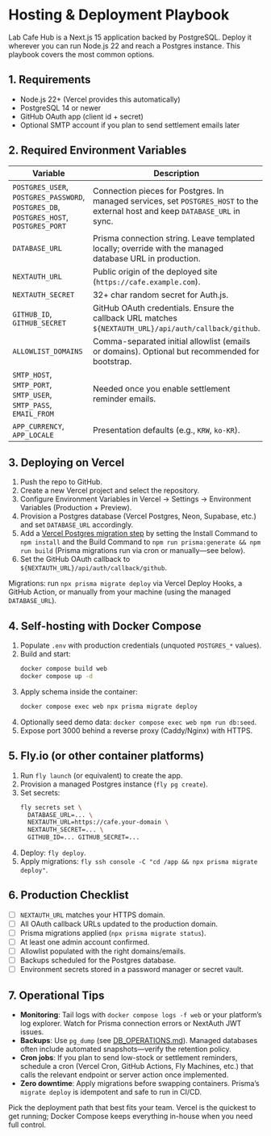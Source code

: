 # Hosting & Deployment Playbook

Lab Cafe Hub is a Next.js 15 application backed by PostgreSQL. Deploy it wherever you can run Node.js 22 and reach a Postgres instance. This playbook covers the most common options.

## 1. Requirements

- Node.js 22+ (Vercel provides this automatically)
- PostgreSQL 14 or newer
- GitHub OAuth app (client id + secret)
- Optional SMTP account if you plan to send settlement emails later

## 2. Required Environment Variables

| Variable | Description |
| --- | --- |
| `POSTGRES_USER`, `POSTGRES_PASSWORD`, `POSTGRES_DB`, `POSTGRES_HOST`, `POSTGRES_PORT` | Connection pieces for Postgres. In managed services, set `POSTGRES_HOST` to the external host and keep `DATABASE_URL` in sync. |
| `DATABASE_URL` | Prisma connection string. Leave templated locally; override with the managed database URL in production. |
| `NEXTAUTH_URL` | Public origin of the deployed site (`https://cafe.example.com`). |
| `NEXTAUTH_SECRET` | 32+ char random secret for Auth.js. |
| `GITHUB_ID`, `GITHUB_SECRET` | GitHub OAuth credentials. Ensure the callback URL matches `${NEXTAUTH_URL}/api/auth/callback/github`. |
| `ALLOWLIST_DOMAINS` | Comma-separated initial allowlist (emails or domains). Optional but recommended for bootstrap. |
| `SMTP_HOST`, `SMTP_PORT`, `SMTP_USER`, `SMTP_PASS`, `EMAIL_FROM` | Needed once you enable settlement reminder emails. |
| `APP_CURRENCY`, `APP_LOCALE` | Presentation defaults (e.g., `KRW`, `ko-KR`). |

## 3. Deploying on Vercel

1. Push the repo to GitHub.
2. Create a new Vercel project and select the repository.
3. Configure Environment Variables in Vercel → Settings → Environment Variables (Production + Preview).
4. Provision a Postgres database (Vercel Postgres, Neon, Supabase, etc.) and set `DATABASE_URL` accordingly.
5. Add a [Vercel Postgres migration step](https://vercel.com/docs/storage/sql/prisma#step-4:-configure-prisma) by setting the Install Command to `npm install` and the Build Command to `npm run prisma:generate && npm run build` (Prisma migrations run via cron or manually—see below).
6. Set the GitHub OAuth callback to `${NEXTAUTH_URL}/api/auth/callback/github`.

Migrations: run `npx prisma migrate deploy` via Vercel Deploy Hooks, a GitHub Action, or manually from your machine (using the managed `DATABASE_URL`).

## 4. Self-hosting with Docker Compose

1. Populate `.env` with production credentials (unquoted `POSTGRES_*` values).
2. Build and start:
   ```bash
   docker compose build web
   docker compose up -d
   ```
3. Apply schema inside the container:
   ```bash
   docker compose exec web npx prisma migrate deploy
   ```
4. Optionally seed demo data: `docker compose exec web npm run db:seed`.
5. Expose port 3000 behind a reverse proxy (Caddy/Nginx) with HTTPS.

## 5. Fly.io (or other container platforms)

1. Run `fly launch` (or equivalent) to create the app.
2. Provision a managed Postgres instance (`fly pg create`).
3. Set secrets:
   ```bash
   fly secrets set \
     DATABASE_URL=... \
     NEXTAUTH_URL=https://cafe.your-domain \
     NEXTAUTH_SECRET=... \
     GITHUB_ID=... GITHUB_SECRET=...
   ```
4. Deploy: `fly deploy`.
5. Apply migrations: `fly ssh console -C "cd /app && npx prisma migrate deploy"`.

## 6. Production Checklist

- [ ] `NEXTAUTH_URL` matches your HTTPS domain.
- [ ] All OAuth callback URLs updated to the production domain.
- [ ] Prisma migrations applied (`npx prisma migrate status`).
- [ ] At least one admin account confirmed.
- [ ] Allowlist populated with the right domains/emails.
- [ ] Backups scheduled for the Postgres database.
- [ ] Environment secrets stored in a password manager or secret vault.

## 7. Operational Tips

- **Monitoring**: Tail logs with `docker compose logs -f web` or your platform’s log explorer. Watch for Prisma connection errors or NextAuth JWT issues.
- **Backups**: Use `pg_dump` (see [DB_OPERATIONS.md](./DB_OPERATIONS.md)). Managed databases often include automated snapshots—verify the retention policy.
- **Cron jobs**: If you plan to send low-stock or settlement reminders, schedule a cron (Vercel Cron, GitHub Actions, Fly Machines, etc.) that calls the relevant endpoint or server action once implemented.
- **Zero downtime**: Apply migrations before swapping containers. Prisma’s `migrate deploy` is idempotent and safe to run in CI/CD.

Pick the deployment path that best fits your team. Vercel is the quickest to get running; Docker Compose keeps everything in-house when you need full control.
